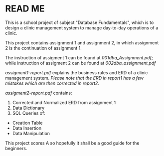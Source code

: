 # READ ME
This is a school project of subject "Database Fundamentals", which is to design a clinic management system to manage day-to-day operations of a clinic.

This project contains assignment 1 and assignment 2, in which assignment 2 is the continuation of assignment 1.

The instruction of assigment 1 can be found at *001dba_Assignment.pdf*; while instruction of assigment 2 can be found at *002dba_assignment.pdf*

*assigment1-report.pdf* explains the business rules and ERD of a clinic management system. 
*Please note that the ERD in report1 has a few mistakes which are then corrected in report2.*

*assigment2-report.pdf* contains:
1. Corrected and Normalized ERD from assignment 1
2. Data Dictionary
3. SQL Queries of:
  - Creation Table
  - Data Insertion
  - Data Manipulation

This project scores A so hopefully it shall be a good guide for the beginners.
